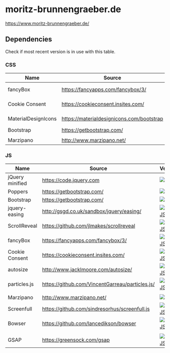 # moritz-brunnengraeber.de

https://www.moritz-brunnengraeber.de/

## Dependencies
Check if most recent version is in use with this table.

### CSS

| Name                | Source                                    | Version                                                                                                                   |
| ------------------- | ----------------------------------------- | ------------------------------------------------------------------------------------------------------------------------- |
| fancyBox            | https://fancyapps.com/fancybox/3/         | [![CDNJS](https://img.shields.io/cdnjs/v/fancybox.svg)](https://cdnjs.com/libraries/fancybox)                             |
| Cookie Consent      | https://cookieconsent.insites.com/        | [![CDNJS](https://img.shields.io/cdnjs/v/cookieconsent2.svg)](https://cdnjs.com/libraries/cookieconsent2)                 |
| MaterialDesignIcons | https://materialdesignicons.com/bootstrap | [![CDNJS](https://img.shields.io/cdnjs/v/MaterialDesign-Webfont.svg)](https://cdnjs.com/libraries/MaterialDesign-Webfont) |
| Bootstrap           | https://getbootstrap.com/                 | [![npm](https://img.shields.io/npm/v/bootstrap.svg)](https://getbootstrap.com/)                                           |
|                     |                                           |                                                                                                                           |
| Marzipano           | http://www.marzipano.net/                 | [![npm](https://img.shields.io/npm/v/marzipano.svg?colorB=007ec6)](https://github.com/google/marzipano)                   |

### JS

| Name            | Source                                          | Version                                                                                                     |
| --------------- | ----------------------------------------------- | ----------------------------------------------------------------------------------------------------------- |
| jQuery minified | https://code.jquery.com                         | [![npm](https://img.shields.io/npm/v/jquery.svg)](https://unpkg.com/jquery@3/dist/jquery.min.js)            |
| Poppers         | https://getbootstrap.com/                       | [![npm](https://img.shields.io/npm/v/popper.js.svg)](https://unpkg.com/popper.js/dist/popper.min.js)        |
| Bootstrap       | https://getbootstrap.com/                       | [![npm](https://img.shields.io/npm/v/bootstrap.svg)](https://getbootstrap.com/)                             |
| jquery-easing   | http://gsgd.co.uk/sandbox/jquery/easing/        | [![CDNJS](https://img.shields.io/cdnjs/v/jquery-easing.svg)](https://cdnjs.com/libraries/jquery-easing)     |
| ScrollReveal    | https://github.com/jlmakes/scrollreveal         | [![CDNJS](https://img.shields.io/cdnjs/v/scrollReveal.js.svg)](https://cdnjs.com/libraries/scrollReveal.js) |
| fancyBox        | https://fancyapps.com/fancybox/3/               | [![CDNJS](https://img.shields.io/cdnjs/v/fancybox.svg)](https://cdnjs.com/libraries/fancybox)               |
| Cookie Consent  | https://cookieconsent.insites.com/              | [![CDNJS](https://img.shields.io/cdnjs/v/cookieconsent2.svg)](https://cdnjs.com/libraries/cookieconsent2)   |
| autosize        | http://www.jacklmoore.com/autosize/             | [![CDNJS](https://img.shields.io/cdnjs/v/autosize.js.svg)](https://cdnjs.com/libraries/autosize.js)         |
| particles.js    | https://github.com/VincentGarreau/particles.js/ | [![CDNJS](https://img.shields.io/cdnjs/v/particles.js.svg)](https://cdnjs.com/libraries/particles.js)       |
|                 |                                                 |                                                                                                             |
| Marzipano       | http://www.marzipano.net/                       | [![npm](https://img.shields.io/npm/v/marzipano.svg?colorB=007ec6)](https://github.com/google/marzipano)     |
| Screenfull      | https://github.com/sindresorhus/screenfull.js   | [![CDNJS](https://img.shields.io/cdnjs/v/screenfull.js.svg)](https://cdnjs.com/libraries/screenfull.js)     |
| Bowser          | https://github.com/lancedikson/bowser           | [![CDNJS](https://img.shields.io/cdnjs/v/bowser.svg)](https://cdnjs.com/libraries/bowser)                   |
|                 |                                                 |                                                                                                             |
| GSAP            | https://greensock.com/gsap                      | [![CDNJS](https://img.shields.io/cdnjs/v/gsap.svg)](https://cdnjs.com/libraries/gsap)                       |
